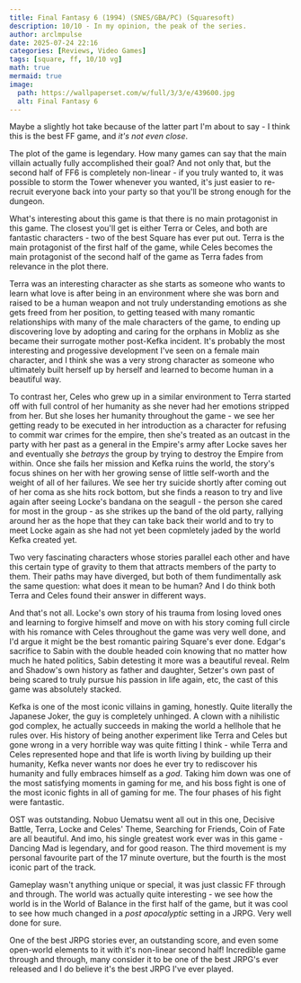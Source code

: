 ```yaml
---
title: Final Fantasy 6 (1994) (SNES/GBA/PC) (Squaresoft)
description: 10/10 - In my opinion, the peak of the series.
author: arclmpulse
date: 2025-07-24 22:16
categories: [Reviews, Video Games]
tags: [square, ff, 10/10 vg]
math: true
mermaid: true
image:
  path: https://wallpaperset.com/w/full/3/3/e/439600.jpg
  alt: Final Fantasy 6
---
```


Maybe a slightly hot take because of the latter part I'm about to say - I think this is the best FF game, and _it's not even close_.

The plot of the game is legendary. How many games can say that the main villain actually fully accomplished their goal? And not only that, but the second half of FF6 is completely non-linear - if you truly wanted to, it was possible to storm the Tower whenever you wanted, it's just easier to re-recruit everyone back into your party so that you'll be strong enough for the dungeon.

What's interesting about this game is that there is no main protagonist in this game. The closest you'll get is either Terra or Celes, and both are fantastic characters - two of the best Square has ever put out. Terra is the main protagonist of the first half of the game, while Celes becomes the main protagonist of the second half of the game as Terra fades from relevance in the plot there.

Terra was an interesting character as she starts as someone who wants to learn what love is after being in an environment where she was born and raised to be a human weapon and not truly understanding emotions as she gets freed from her position, to getting teased with many romantic relationships with many of the male characters of the game, to ending up discovering love by adopting and caring for the orphans in Mobliz as she became their surrogate mother post-Kefka incident. It's probably the most interesting and progessive development I've seen on a female main character, and I think she was a very strong character as someone who ultimately built herself up by herself and learned to become human in a beautiful way.

To contrast her, Celes who grew up in a similar environment to Terra started off with full control of her humanity as she never had her emotions stripped from her. But she loses her humanity throughout the game - we see her getting ready to be executed in her introduction as a character for refusing to commit war crimes for the empire, then she's treated as an outcast in the party with her past as a general in the Empire's army after Locke saves her and eventually she _betrays_ the group by trying to destroy the Empire from within. Once she fails her mission and Kefka ruins the world, the story's focus shines on her with her growing sense of little self-worth and the weight of all of her failures. We see her try suicide shortly after coming out of her coma as she hits rock bottom, but she finds a reason to try and live again after seeing Locke's bandana on the seagull - the person she cared for most in the group - as she strikes up the band of the old party, rallying around her as the hope that they can take back their world and to try to meet Locke again as she had not yet been copmletely jaded by the world Kefka created yet.

Two very fascinating characters whose stories parallel each other and have this certain type of gravity to them that attracts members of the party to them. Their paths may have diverged, but both of them fundimentally ask the same question: what does it mean to be human? And I do think both Terra and Celes found their answer in different ways.

And that's not all. Locke's own story of his trauma from losing loved ones and learning to forgive himself and move on with his story coming full circle with his romance with Celes throughout the game was very well done, and I'd argue it might be the best romantic pairing Square's ever done. Edgar's sacrifice to Sabin with the double headed coin knowing that no matter how much he hated politics, Sabin detesting it more was a beautiful reveal. Relm and Shadow's own history as father and daughter, Setzer's own past of being scared to truly pursue his passion in life again, etc, the cast of this game was absolutely stacked.

Kefka is one of the most iconic villains in gaming, honestly. Quite literally the Japanese Joker, the guy is completely unhinged. A clown with a nihilistic god complex, he actually succeeds in making the world a hellhole that he rules over. His history of being another experiment like Terra and Celes but gone wrong in a very horrible way was quite fitting I think - while Terra and Celes represented hope and that life is worth living by building up their humanity, Kefka never wants nor does he ever try to rediscover his humanity and fully embraces himself as a _god_. Taking him down was one of the most satisfying moments in gaming for me, and his boss fight is one of the most iconic fights in all of gaming for me. The four phases of his fight were fantastic.

OST was outstanding. Nobuo Uematsu went all out in this one, Decisive Battle, Terra, Locke and Celes' Theme, Searching for Friends, Coin of Fate are all beautiful. And imo, his single greatest work ever was in this game - Dancing Mad is legendary, and for good reason. The third movement is my personal favourite part of the 17 minute overture, but the fourth is the most iconic part of the track.

Gameplay wasn't anything unique or special, it was just classic FF through and through. The world was actually quite interesting - we see how the world is in the World of Balance in the first half of the game, but it was cool to see how much changed in a _post apocalyptic_ setting in a JRPG. Very well done for sure.

One of the best JRPG stories ever, an outstanding score, and even some open-world elements to it with it's non-linear second half! Incredible game through and through, many consider it to be one of the best JRPG's ever released and I do believe it's the best JRPG I've ever played.
